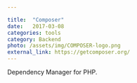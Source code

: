 ```yaml
---

title:  "Composer"
date:   2017-03-08
categories: tools
category: Backend
photo: /assets/img/COMPOSER-logo.png
external_link: https://getcomposer.org/
---
```

Dependency Manager for PHP.
